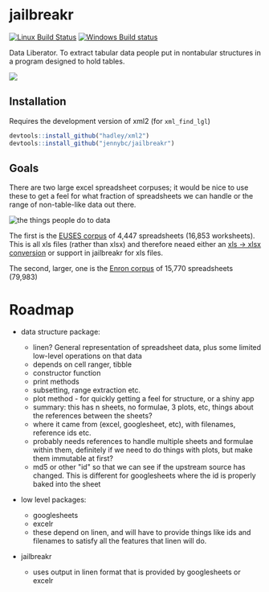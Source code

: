# jailbreakr

[![Linux Build Status](https://travis-ci.org/jennybc/jailbreakr.svg?branch=master)](https://travis-ci.org/jennybc/jailbreakr)
[![Windows Build status](https://ci.appveyor.com/api/projects/status/github/jennybc/jailbreakr?svg=true)](https://ci.appveyor.com/project/jennybc/jailbreakr)

Data Liberator.  To extract tabular data people put in nontabular structures in a program designed to hold tables.

![](http://i.giphy.com/SEp6Zq6ZkzUNW.gif)

## Installation

Requires the development version of xml2 (for `xml_find_lgl`)

```r
devtools::install_github("hadley/xml2")
devtools::install_github("jennybc/jailbreakr")
```

## Goals

There are two large excel spreadsheet corpuses; it would be nice to use these to get a feel for what fraction of spreadsheets we can handle or the range of non-table-like data out there.

![the things people do to data](http://replygif.net/i/514.gif)

The first is the [EUSES corpus](http://openscience.us/repo/spreadsheet/euses.html) of 4,447 spreadsheets (16,853 worksheets).  This is all xls files (rather than xlsx) and therefore neaed either an [xls -> xlsx conversion](http://bit.ly/1P2rMGr) or support in jailbreakr for xls files.

The second, larger, one is the [Enron corpus](http://www.felienne.com/archives/3634) of 15,770 spreadsheets (79,983)

# Roadmap

* data structure package:
  - linen?  General representation of spreadsheet data, plus some limited low-level operations on that data
  - depends on cell ranger, tibble
  - constructor function
  - print methods
  - subsetting, range extraction etc.
  - plot method - for quickly getting a feel for structure, or a shiny app
  - summary: this has n sheets, no formulae, 3 plots, etc, things about the references between the sheets?
  - where it came from (excel, googlesheet, etc), with filenames, reference ids etc.
  - probably needs references to handle multiple sheets and formulae within them, definitely if we need to do things with plots, but make them immutable at first?
  - md5 or other "id" so that we can see if the upstream source has changed.  This is different for googlesheets where the id is properly baked into the sheet

* low level packages:
  - googlesheets
  - excelr
  - these depend on linen, and will have to provide things like ids and filenames to satisfy all the features that linen will do.

* jailbreakr
  - uses output in linen format that is provided by googlesheets or excelr
